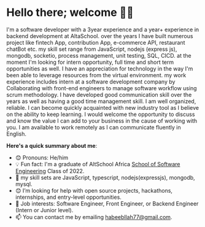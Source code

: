 # Hello there; welcome 👋🏾

I'm a software developer with a 3year experience and a year+ experience in backend development at AltaSchool. over the years I have built numerous project like fintech App, contribution App, e-commerce API, restaurant chatBot etc. my skill set range from JavaScript, nodejs (express js), mongodb, socketio, process management, unit testing, SQL, CICD. at the moment I'm looking for intern opportunity, full time and short term opportunities as well. I have an appreciation for technology in the way I'm been able to leverage  resources from the virtual environment. my work experience includes intern at a software development company by Collaborating with front-end engineers to
manage software workflow using scrum
methodology. I have developed good communication skill over the years as well as having a good time management skill. I am well organized, reliable. I can become quickly acquainted with new industry tool as I believe on the ability to keep learning. I would welcome the opportunity to discuss and know the value I can add to your business in the cause of working with you. I am available to work remotely as I can communicate fluently in English.

**Here's a quick summary about me**:

- 😊 Pronouns: He/him
- 💡 Fun fact: I'm a graduate of AltSchool Africa [School of Software Engineering](https://altschoolafrica.com/schools/engineering) Class of 2022.
- 🌱 my skill sets are JavaScript, typescript, nodejs(expressjs), mongodb, mysql.
- 😊 I’m looking for help with open source projects, hackathons, internships, and entry-level opportunities.
- 💼 Job interests: Software Engineer, Front Engineer, or Backend Engineer (Intern or Junior level).
- 📫 You can contact me by emailing habeebllah77@gmail.com.
